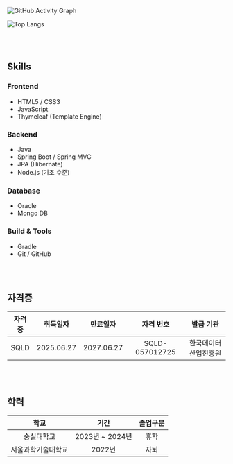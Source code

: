 <!--### 안녕하세요

#### ![Typing SVG](https://readme-typing-svg.herokuapp.com?font=Fira+Code&size=18&pause=1000&color=E0DACF&center=false&vCenter=false&width=435&lines=송효준입니다;FullStack💻)-->

![GitHub Activity Graph](https://github-readme-activity-graph.vercel.app/graph?username=songhyojun0228&bg_color=E0DACF&color=1B2028&line=9C3B40&point=9C3B40&area=true&hide_border=true)

![Top Langs](https://github-readme-stats.vercel.app/api/top-langs/?username=songhyojun0228&layout=compact&theme=tokyonight)

<!--![JavaScript](https://img.shields.io/badge/JavaScript-F7DF1E?style=for-the-badge&logo=javascript&logoColor=black)
 ![Node.js](https://img.shields.io/badge/Node.js-339933?style=for-the-badge&logo=nodedotjs&logoColor=white) -->

<br><br>

## Skills

### Frontend
- HTML5 / CSS3
- JavaScript
- Thymeleaf (Template Engine)

### Backend
- Java
- Spring Boot / Spring MVC
- JPA (Hibernate)
- Node.js (기초 수준)

### Database
- Oracle
- Mongo DB

### Build & Tools
- Gradle
- Git / GitHub

<br><br>

## 자격증
| 자격증 | 취득일자 | 만료일자 | 자격 번호 | 발급 기관 |
|:-:|:-:|:-:|:-:|:-:|
| SQLD | 2025.06.27 | 2027.06.27 | SQLD-057012725 | 한국데이터산업진흥원 |

<br><br>

## 학력
| 학교 | 기간 | 졸업구분 |
|:-:|:-:|:-:|
| 숭실대학교 | 2023년 ~ 2024년 | 휴학 |
| 서울과학기술대학교 | 2022년 | 자퇴 |
